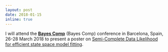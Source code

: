 ```yaml
---
layout: post
date: 2018-01-15
inline: true
---
```


I will attend the [__Bayes Comp__](https://www.maths.nottingham.ac.uk/personal/tk/bayescomp/) (Bayes Comp)  conference in Barcelona, Spain, 26-28 March 2018 to present a poster on [Semi-Complete Data Likelihood for efficient state space model fitting](/projects/3_project.markdown).
